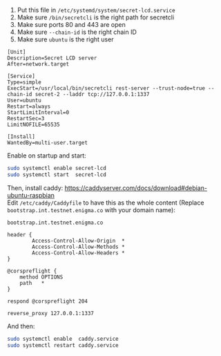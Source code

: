 1. Put this file in `/etc/systemd/system/secret-lcd.service`
2. Make sure `/bin/secretcli` is the right path for secretcli
3. Make sure ports 80 and 443 are open
4. Make sure `--chain-id` is the right chain ID
5. Make sure `ubuntu` is the right user

```
[Unit]
Description=Secret LCD server
After=network.target

[Service]
Type=simple
ExecStart=/usr/local/bin/secretcli rest-server --trust-node=true --chain-id secret-2 --laddr tcp://127.0.0.1:1337
User=ubuntu
Restart=always
StartLimitInterval=0
RestartSec=3
LimitNOFILE=65535

[Install]
WantedBy=multi-user.target
```

Enable on startup and start:

```bash
sudo systemctl enable secret-lcd
sudo systemctl start  secret-lcd
```

Then, install caddy: https://caddyserver.com/docs/download#debian-ubuntu-raspbian  
Edit `/etc/caddy/Caddyfile` to have this as the whole content (Replace `bootstrap.int.testnet.enigma.co` with your domain name):

```
bootstrap.int.testnet.enigma.co

header {
        Access-Control-Allow-Origin  *
        Access-Control-Allow-Methods *
        Access-Control-Allow-Headers *
}

@corspreflight {
	method OPTIONS
	path   *
}

respond @corspreflight 204

reverse_proxy 127.0.0.1:1337
```

And then:

```bash
sudo systemctl enable  caddy.service
sudo systemctl restart caddy.service
```
